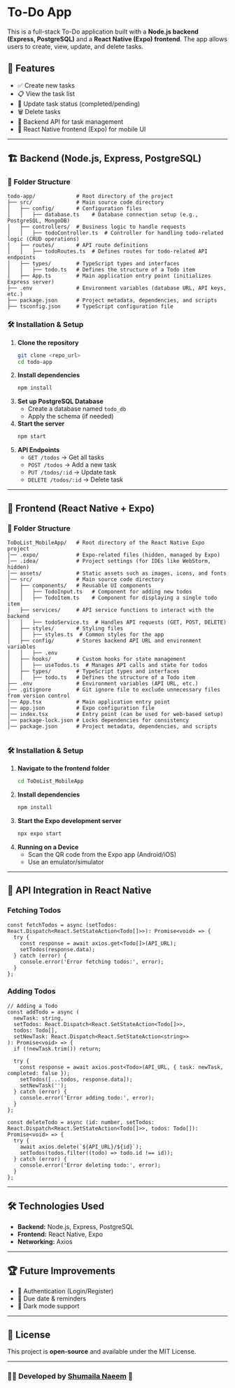 # To-Do App

This is a full-stack To-Do application built with a **Node.js backend (Express, PostgreSQL)** and a **React Native (Expo) frontend**. The app allows users to create, view, update, and delete tasks.

## 🚀 Features

- ✅ Create new tasks
- 📋 View the task list
- 🔄 Update task status (completed/pending)
- 🗑️ Delete tasks
- 🔌 Backend API for task management
- 📱 React Native frontend (Expo) for mobile UI

---

## 🏗️ Backend (Node.js, Express, PostgreSQL)

### 📂 Folder Structure

```
todo-app/             # Root directory of the project
├── src/              # Main source code directory
│   ├── config/       # Configuration files
│   │   ├── database.ts    # Database connection setup (e.g., PostgreSQL, MongoDB)
│   ├── controllers/  # Business logic to handle requests
│   │   ├── todoController.ts  # Controller for handling todo-related logic (CRUD operations)
│   ├── routes/       # API route definitions
│   │   ├── todoRoutes.ts  # Defines routes for todo-related API endpoints
│   ├── types/        # TypeScript types and interfaces
│   │   ├── todo.ts   # Defines the structure of a Todo item
│   ├── App.ts        # Main application entry point (initializes Express server)
├── .env              # Environment variables (database URL, API keys, etc.)
├── package.json      # Project metadata, dependencies, and scripts
├── tsconfig.json     # TypeScript configuration file
```

### 🛠️ Installation & Setup

1. **Clone the repository**
   ```sh
   git clone <repo_url>
   cd todo-app
   ```
2. **Install dependencies**
   ```sh
   npm install
   ```
3. **Set up PostgreSQL Database**
   - Create a database named `todo_db`
   - Apply the schema (if needed)
4. **Start the server**
   ```sh
   npm start
   ```
5. **API Endpoints**
   - `GET /todos` → Get all tasks
   - `POST /todos` → Add a new task
   - `PUT /todos/:id` → Update task
   - `DELETE /todos/:id` → Delete task

---

## 📱 Frontend (React Native + Expo)

### 📂 Folder Structure

```
ToDoList_MobileApp/   # Root directory of the React Native Expo project
│── .expo/            # Expo-related files (hidden, managed by Expo)
│── .idea/            # Project settings (for IDEs like WebStorm, hidden)
│── assets/           # Static assets such as images, icons, and fonts
│── src/              # Main source code directory
│   ├── components/   # Reusable UI components
│   │   ├── TodoInput.ts   # Component for adding new todos
│   │   ├── TodoItem.ts    # Component for displaying a single todo item
│   ├── services/     # API service functions to interact with the backend
│   │   ├── todoService.ts  # Handles API requests (GET, POST, DELETE)
│   ├── styles/       # Styling files
│   │   ├── styles.ts  # Common styles for the app
│   ├── config/       # Stores backend API URL and environment variables
│   │   ├── .env      
│   ├── hooks/        # Custom hooks for state management
│   │   ├── useTodos.ts  # Manages API calls and state for todos
│   ├── types/        # TypeScript types and interfaces
│   │   ├── todo.ts   # Defines the structure of a Todo item
├── .env              # Environment variables (API URL, etc.)
│── .gitignore        # Git ignore file to exclude unnecessary files from version control
│── App.tsx           # Main application entry point
│── app.json          # Expo configuration file
│── index.tsx         # Entry point (can be used for web-based setup)
│── package-lock.json # Locks dependencies for consistency
│── package.json      # Project metadata, dependencies, and scripts


```

### 🛠️ Installation & Setup

1. **Navigate to the frontend folder**
   ```sh
   cd ToDoList_MobileApp
   ```
2. **Install dependencies**
   ```sh
   npm install
   ```
3. **Start the Expo development server**
   ```sh
   npx expo start
   ```
4. **Running on a Device**
   - Scan the QR code from the Expo app (Android/iOS)
   - Use an emulator/simulator

---

## 🔗 API Integration in React Native


### Fetching Todos

```// Fetching Todos
const fetchTodos = async (setTodos: React.Dispatch<React.SetStateAction<Todo[]>>): Promise<void> => {
  try {
    const response = await axios.get<Todo[]>(API_URL);
    setTodos(response.data);
  } catch (error) {
    console.error('Error fetching todos:', error);
  }
};
```

### Adding Todos
```
// Adding a Todo
const addTodo = async (
  newTask: string,
  setTodos: React.Dispatch<React.SetStateAction<Todo[]>>,
  todos: Todo[],
  setNewTask: React.Dispatch<React.SetStateAction<string>>
): Promise<void> => {
  if (!newTask.trim()) return;

  try {
    const response = await axios.post<Todo>(API_URL, { task: newTask, completed: false });
    setTodos([...todos, response.data]);
    setNewTask('');
  } catch (error) {
    console.error('Error adding todo:', error);
  }
};
```

```// Deleting a Todo
const deleteTodo = async (id: number, setTodos: React.Dispatch<React.SetStateAction<Todo[]>>, todos: Todo[]): Promise<void> => {
  try {
    await axios.delete(`${API_URL}/${id}`);
    setTodos(todos.filter((todo) => todo.id !== id));
  } catch (error) {
    console.error('Error deleting todo:', error);
  }
};

```


---

## 🛠️ Technologies Used

- **Backend:** Node.js, Express, PostgreSQL
- **Frontend:** React Native, Expo
- **Networking:** Axios

---

## 🏆 Future Improvements

- 🔐 Authentication (Login/Register)
- 📅 Due date & reminders
- 🌙 Dark mode support

---

## 📝 License

This project is **open-source** and available under the MIT License.

---

### 👨‍💻 Developed by [Shumaila Naeem](https://github.com/shumailanaeem) 🚀

